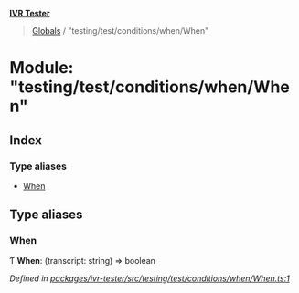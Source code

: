 **[IVR Tester](../README.md)**

> [Globals](../README.md) / "testing/test/conditions/when/When"

# Module: "testing/test/conditions/when/When"

## Index

### Type aliases

* [When](_testing_test_conditions_when_when_.md#when)

## Type aliases

### When

Ƭ  **When**: (transcript: string) => boolean

*Defined in [packages/ivr-tester/src/testing/test/conditions/when/When.ts:1](https://github.com/SketchingDev/ivr-tester/blob/c05dd5d/packages/ivr-tester/src/testing/test/conditions/when/When.ts#L1)*
